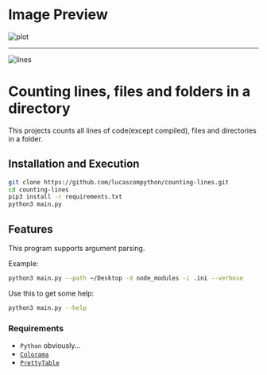 # Image Preview
![plot](https://cdn.discordapp.com/attachments/795277227423301643/947602124563415090/unknown.png "Display Image")

---
![lines](https://img.shields.io/tokei/lines/github/lucascompython/counting-lines)
# Counting lines, files and folders in a directory 

This projects counts all lines of code(except compiled), files and directories in a folder.

## Installation and Execution 
```sh
git clone https://github.com/lucascompython/counting-lines.git
cd counting-lines
pip3 install -r requirements.txt
python3 main.py
```
## Features

This program supports argument parsing.

Example:
```sh
python3 main.py --path ~/Desktop -d node_modules -i .ini --verbose
```
Use this to get some help:
```sh
python3 main.py --help
```
### Requirements

- `Python` obviously...
- [`Colorama`](https://pypi.org/project/colorama/)
- [`PrettyTable`](https://pypi.org/project/prettytable/)

